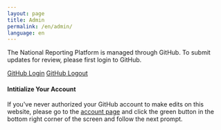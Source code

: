 ```yaml
---
layout: page
title: Admin
permalink: /en/admin/
language: en
---
```


The National Reporting Platform is managed through GitHub. To submit updates for review, please first login to GitHub.

<div class="button_wrapper github-login">
    <a href="https://github.com/login">GitHub Login</a> <a class="logout" href="https://github.com/logout">GitHub Logout</a>
</div>

#### Intitialize Your Account

If you've never authorized your GitHub account to make edits on this website, please go to the [account page](http://prose.io/#ONSdigital/sdg-indicators/edit/gh-pages/account.md) and click the green button in the bottom right corner of the screen and follow the next prompt. 

